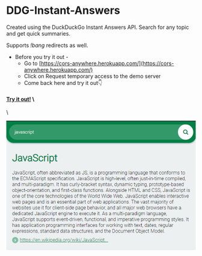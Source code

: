 # DDG-Instant-Answers
Created using the DuckDuckGo Instant Answers API.
Search for any topic and get quick summaries.

Supports _!bang_ redirects as well.

- Before you try it out -
  * Go to [https://cors-anywhere.herokuapp.com/](https://cors-anywhere.herokuapp.com/)
  * Click on Request temporary access to the demo server
  * Come back here and try it out👇

#### [Try it out!](https://mithu2649.github.io/DDG-Instant-Answers/) \
\



![Preview](https://github.com/mithu2649/DDG-Instant-Answers/blob/master/res/preview.png)
